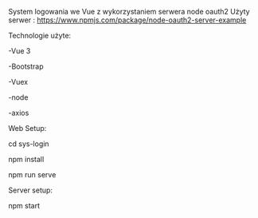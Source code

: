 System logowania we Vue z wykorzystaniem serwera node oauth2
Użyty serwer : https://www.npmjs.com/package/node-oauth2-server-example

Technologie użyte:

-Vue 3

-Bootstrap

-Vuex

-node

-axios




Web Setup:

cd sys-login 

npm install 

npm run serve


Server setup: 

npm start



